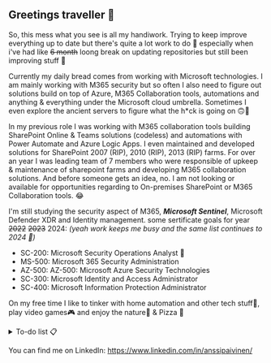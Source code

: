 ## Greetings traveller 🖖

So, this mess what you see is all my handiwork. Trying to keep improve everything up to date but there's quite a lot work to do 🤔 especially when i've had like ~~6 month~~ loong break on updating repositories but still been improving stuff 😬

Currently my daily bread comes from working with Microsoft technologies. I am mainly working with M365 security but so often I also need to figure out solutions build on top of Azure, M365 Collaboration tools, automations and anything & everything under the Microsoft cloud umbrella. Sometimes I even explore the ancient servers to figure what the h*ck is going on 🙃🫠

In my previous role I was working with M365 collaboration tools building SharePoint Online & Teams solutions (codeless) and automations with Power Automate and Azure Logic Apps. I even maintained and developed solutions for SharePoint 2007 (RIP), 2010 (RIP), 2013 (RIP) farms. For over an year I was leading team of 7 members who were responsible of upkeep & maintenance of sharepoint farms and developing M365 collaboration solutions. 
And before someone gets an idea, no. I am not looking or available for opportunities regarding to On-premises SharePoint or M365 Collaboration tools. 😂

I'm still studying the security aspect of M365, ***Microsoft Sentinel***, Microsoft Defender XDR and Identity management.
some sertificate goals for year ~~2022~~ ~~2023~~ 2024:  _(yeah work keeps me busy and the same list continues to 2024 🤭)_
* SC-200: Microsoft Security Operations Analyst 📌 <!-- ✅ -->
* MS-500: Microsoft 365 Security Administration
* AZ-500: AZ-500: Microsoft Azure Security Technologies
* SC-300: Microsoft Identity and Access Administrator
* SC-400: Microsoft Information Protection Administrator

<!--
some tech keywords what describes my work monthly routine
![Teams word cloud keywords poll](/img/keywords_faded.png)
-->
On my free time I like to tinker with home automation and other tech stuff🤖, play video games🎮 and enjoy the nature🍃 & Pizza 🍕


<details>
  <summary>To-do list 📋</summary>
  <ul>
    <li>Backup Home Assistant customizations to a repository</li>
    <li>Sort out powershell scripts to a repository</li>
    <li>Start and maintain microsoft sentinel repository</li>
    <li>Improve this this readme.</li>
  </ul>
</details>



You can find me on LinkedIn: https://www.linkedin.com/in/anssipaivinen/
